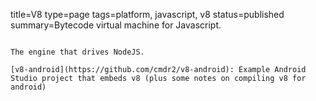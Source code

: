 title=V8
type=page
tags=platform, javascript, v8
status=published
summary=Bytecode virtual machine for Javascript.
~~~~~~

The engine that drives NodeJS.

[v8-android](https://github.com/cmdr2/v8-android): Example Android Studio project that embeds v8 (plus some notes on compiling v8 for android)
